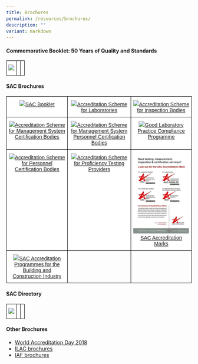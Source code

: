 ```yaml
---
title: Brochures
permalink: /resources/brochures/
description: ""
variant: markdown
---
```

<style type="text/css">
.tg  {border-collapse:collapse;border-spacing:0;}
.tg td{border-color:black;border-style:solid;border-width:1px;font-family:Arial, sans-serif;font-size:14px;
  overflow:hidden;padding:10px 5px;word-break:normal;}
.tg th{border-color:black;border-style:solid;border-width:1px;font-family:Arial, sans-serif;font-size:14px;
  font-weight:normal;overflow:hidden;padding:10px 5px;word-break:normal;}
.tg .tg-ogew{background-color:#FFF;color:#484848;text-align:center;vertical-align:top}
.tg .tg-0lax{text-align:left;vertical-align:top}
</style>

<h4>Commemorative Booklet: 50 Years of Quality and Standards</h4>

<table class="tg">
<thead>
	 <tr>
    <td class="tg-ogew"><a target="_blank" href="/files/Brochures/50th%20commemorative%20booklet.pdf"><img style="width:30%" src="https://d33wubrfki0l68.cloudfront.net/b1937abe44769cefc51fbf3c4d4e2e18cad96c32/f39c8/images/brochures/comm-book-2016.png"><span style="text-decoration:none;color:inherit"></span></a></td>    
		 <td class="tg-0lax"></td>
    <td class="tg-0lax"></td>
  </tr>
	</thead></table>
<h4>SAC Brochures</h4>
<table class="tg">
  <tbody><tr>
    <th class="tg-ogew"><a href="/files/Brochures/sac-booklet.pdf"><img src="https://d33wubrfki0l68.cloudfront.net/d3e042dfeed89ee8ab6ebd62597f9e1b282d4bd8/4074e/images/brochures/sac-booklet.jpg"><span style="text-decoration:none;color:inherit">SAC Booklet</span></a></th>
    <th class="tg-ogew"><a href="/files/Brochures/sac-brochure-accreditation-scheme-for-laboratories.pdf"><img src="https://d33wubrfki0l68.cloudfront.net/9a415faf7ad2a6b74430a9d8c525f2b8600d6b14/11397/images/brochures/laboratories.jpg"><span style="text-decoration:none;color:inherit">Accreditation Scheme for Laboratories</span></a></th>
    <th class="tg-ogew"><a href="/files/Brochures/SAC-Brochure-Accreditation-Scheme-for-Inspection-Bodies.pdf"><img src="https://d33wubrfki0l68.cloudfront.net/567a3955f002452e4547ebec6704081bb5aca84f/c408b/images/brochures/inspection.jpg"><span style="text-decoration:none;color:inherit">Accreditation Scheme for Inspection Bodies</span></a></th>
  </tr>

</tbody><tbody>
  <tr>
    <td class="tg-ogew"><a href="/files/Brochures/SAC-Brochure-Accreditation-Scheme-for-Managament-System-Certification-Bodies.pdf"><img src="https://d33wubrfki0l68.cloudfront.net/2368f44f119d2c07895e578376958836a47eace0/9e941/images/brochures/certification.jpg"><span style="text-decoration:none;color:inherit">Accreditation Scheme for Management System Certification Bodies</span></a></td>
    <td class="tg-ogew"><a href="/files/Brochures/SAC-Brochure-Accreditation-Scheme-for-Product-Certification-Bodies.pdf"><img src="https://d33wubrfki0l68.cloudfront.net/bc991f92814755a4d8484f3de3f5a08c63fbfd19/d5faf/images/brochures/personnel.jpg"><span style="text-decoration:none;color:inherit">Accreditation Scheme for Management System Personnel Certification Bodies</span></a></td>
    <td class="tg-ogew"><a href="/files/Brochures/SAC-Brochure-Good-Laboratory-Practice-Compliance-Programme.pdf"><img src="https://d33wubrfki0l68.cloudfront.net/a915b721f8c59e0eefa908a03b3ab457e9c04c0a/83e52/images/brochures/glp.jpg"><span style="text-decoration:none;color:inherit">Good Laboratory Practice Compliance Programme</span></a></td>
  </tr>
  <tr>
    <td class="tg-ogew"><a href="/files/Brochures/SAC-Brochure-Accreditation-Scheme-for-Personnel-Certification-Bodies.pdf"><img src="https://d33wubrfki0l68.cloudfront.net/bc991f92814755a4d8484f3de3f5a08c63fbfd19/d5faf/images/brochures/personnel.jpg"><span style="text-decoration:none;color:inherit">Accreditation Scheme for Personnel Certification Bodies</span></a></td>
    <td class="tg-ogew"><a href="/files/Brochures/SAC-Brochure-Accreditation-Scheme-for-Proficiency-Testing-Providers.pdf"><img src="https://d33wubrfki0l68.cloudfront.net/34d3d17164d837b970bffa2ea98edad1a36540ce/bc07f/images/brochures/proficiency.jpg"><span style="text-decoration:none;color:inherit">Accreditation Scheme for Proficiency Testing Providers</span></a></td>
    <td class="tg-ogew"><a href="/files/Brochures/SAC-Brochure-SAC-Accreditation-Mark.pdf"><img src="/images/brochures/SAC-Brochures-SAC-Accreditation%20Marks.jpg"><span style="text-decoration:none;color:inherit">SAC Accreditation Marks</span></a></td>
  </tr>
  <tr>
    <td class="tg-ogew"><a href="/files/Brochures/SAC-Accreditation-Programmes-for-the-Building-and-Construction-Industry.pdf"><img src="https://d33wubrfki0l68.cloudfront.net/56849558d177589e8c440ef349035eff90f48084/f2099/images/brochures/sac-brochures-building_construction.png"><span style="text-decoration:none;color:inherit">SAC Accreditation Programmes for the Building and Construction Industry</span></a></td>
    <td class="tg-0lax"></td>
    <td class="tg-0lax"></td>
  </tr>
</tbody>
</table>
<h4>SAC Directory</h4>
<table class="tg">
<thead>
	 <tr>
    <td class="tg-ogew">
			<a href="/files/Brochures/SAC-Directory-16-17-Final.pdf"><img style="width:30%" src="https://d33wubrfki0l68.cloudfront.net/580f0b52b9d7e69d9ce6ced07bccd2452f5bc620/18af7/images/brochures/sac-directory-cover-1617.png"><span style="text-decoration:none;color:inherit"></span></a>
		 </td>    
		 <td class="tg-0lax"></td>
    <td class="tg-0lax"></td>
  </tr>
	</thead></table>
	
<h4>Other Brochures</h4>
<ul>


<li><a target="_blank" href="http://ilac.org/news-and-events/world-accreditation-day/">World Accreditation Day 2018</a></li>


<li><a target="_blank" href="https://ilac.org/publications-and-resources/ilac-promotional-brochures/">ILAC brochures</a></li>


<li><a target="_blank" href="https://www.iaf.nu/articles/Promotional_Documents/300">IAF brochures</a></li>

</ul>